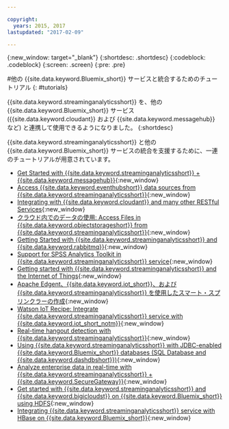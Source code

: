 ```yaml
---

copyright:
  years: 2015, 2017
lastupdated: "2017-02-09"

---
```


<!-- Attribute definitions --> 
{:new_window: target="_blank"}
{:shortdesc: .shortdesc}
{:codeblock: .codeblock}
{:screen: .screen}
{:pre: .pre}

#他の {{site.data.keyword.Bluemix_short}} サービスと統合するためのチュートリアル
{: #tutorials}


{{site.data.keyword.streaminganalyticsshort}} を、他の {{site.data.keyword.Bluemix_short}} サービス ({{site.data.keyword.cloudant}} および {{site.data.keyword.messagehub}} など) と連携して使用できるようになりました。
{:shortdesc}

{{site.data.keyword.streaminganalyticsshort}} と他の {{site.data.keyword.Bluemix_short}} サービスの統合を支援するために、一連のチュートリアルが用意されています。

* [Get Started with {{site.data.keyword.streaminganalyticsshort}} + {{site.data.keyword.messagehub}}](https://developer.ibm.com/bluemix/2015/10/16/streaming-analytics-message-hub/){:new_window}
* [Access {{site.data.keyword.eventhubshort}} data sources from {{site.data.keyword.streaminganalyticsshort}}](https://developer.ibm.com/bluemix/2016/06/24/message-connect-data-sources-from-streaming-analytics/){:new_window}
* [Integrating with {{site.data.keyword.cloudant}} and many other RESTful Services](https://developer.ibm.com/streamsdev/docs/integrating-with-cloudant-and-many-other-restful-services/){:new_window}
* [クラウド内でのデータの使用: Access Files in {{site.data.keyword.objectstorageshort}} from {{site.data.keyword.streaminganalyticsshort}}](https://developer.ibm.com/bluemix/2016/02/11/leverage-object-storage-for-streaming-analytics/){:new_window}
* [Getting Started with {{site.data.keyword.streaminganalyticsshort}} and {{site.data.keyword.rabbitmq}}](https://developer.ibm.com/bluemix/2016/04/26/streaming-analytics-and-rabbitmq/){:new_window}
* [Support for SPSS Analytics Toolkit in {{site.data.keyword.streaminganalyticsshort}} service](https://developer.ibm.com/streamsdev/docs/spss-in-bluemix-streaming-analytics-service/){:new_window}
* [Getting started with {{site.data.keyword.streaminganalyticsshort}} and the Internet of
Things](https://developer.ibm.com/bluemix/2015/10/12/getting-started-with-streaming-analytics-and-iot/){:new_window}
* [Apache Edgent、{{site.data.keyword.iot_short}}、および {{site.data.keyword.streaminganalyticsshort}} を使用したスマート・スプリンクラーの作成](https://developer.ibm.com/bluemix/2016/06/01/better-analytics-with-apache-quarks/){:new_window}
* [Watson IoT Recipe: Integrate {{site.data.keyword.streaminganalyticsshort}} service with {{site.data.keyword.iot_short_notm}}](https://developer.ibm.com/recipes/tutorials/integrate-ibm-streaming-analytics-service-with-watson-iot-platform/){:new_window}
* [Real-time hangout detection with {{site.data.keyword.streaminganalyticsshort}}](https://developer.ibm.com/bluemix/2016/05/27/real-time-hangout-detection/){:new_window}
* [Using {{site.data.keyword.streaminganalyticsshort}} with JDBC-enabled {{site.data.keyword.Bluemix_short}} databases (SQL Database and {{site.data.keyword.dashdbshort}})](https://developer.ibm.com/bluemix/2016/01/26/streaming-analytics-with-jdbc-enabled-databases/){:new_window}
* [Analyze enterprise data in real-time with {{site.data.keyword.streaminganalyticsshort}} + {{site.data.keyword.SecureGateway}}](https://developer.ibm.com/bluemix/2016/02/17/analyze-enterprise-data-with-streaming-analytics-secure-gateway/){:new_window}
* [Get started with {{site.data.keyword.streaminganalyticsshort}} and {{site.data.keyword.bigicloudst}} on {{site.data.keyword.Bluemix_short}} using HDFS](https://developer.ibm.com/bluemix/2016/02/26/streaming-analytics-and-biginsights-using-hdfs/){:new_window}
* [Integrating {{site.data.keyword.streaminganalyticsshort}} service with HBase on {{site.data.keyword.Bluemix_short}}](https://developer.ibm.com/streamsdev/docs/integrating-streams-biginsights-hbase-service-bluemix/){:new_window}
